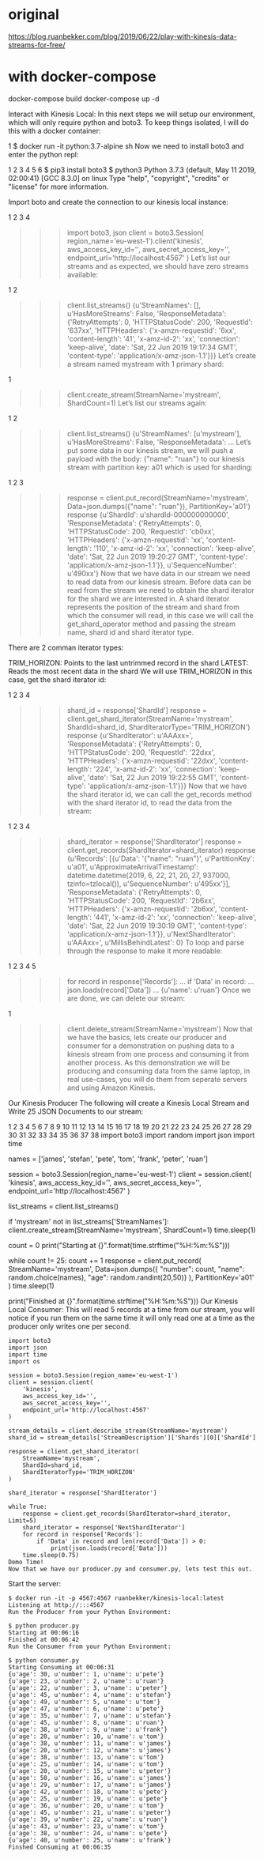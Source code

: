 # original
https://blog.ruanbekker.com/blog/2019/06/22/play-with-kinesis-data-streams-for-free/

# with docker-compose
docker-compose build
docker-compose up -d

Interact with Kinesis Local:
In this next steps we will setup our environment, which will only require python and boto3. To keep things isolated, I will do this with a docker container:

1
$ docker run -it python:3.7-alpine sh
Now we need to install boto3 and enter the python repl:

1
2
3
4
5
6
$ pip3 install boto3
$ python3
Python 3.7.3 (default, May 11 2019, 02:00:41)
[GCC 8.3.0] on linux
Type "help", "copyright", "credits" or "license" for more information.
>>>
Import boto and create the connection to our kinesis local instance:

1
2
3
4
>>> import boto3, json
>>> client = boto3.Session(
    region_name='eu-west-1').client('kinesis', aws_access_key_id='', aws_secret_access_key='', endpoint_url='http://localhost:4567'
)
Let’s list our streams and as expected, we should have zero streams available:

1
2
>>> client.list_streams()
{u'StreamNames': [], u'HasMoreStreams': False, 'ResponseMetadata': {'RetryAttempts': 0, 'HTTPStatusCode': 200, 'RequestId': '637xx', 'HTTPHeaders': {'x-amzn-requestid': '6xx', 'content-length': '41', 'x-amz-id-2': 'xx', 'connection': 'keep-alive', 'date': 'Sat, 22 Jun 2019 19:17:34 GMT', 'content-type': 'application/x-amz-json-1.1'}}}
Let’s create a stream named mystream with 1 primary shard:

1
>>> client.create_stream(StreamName='mystream', ShardCount=1)
Let’s list our streams again:

1
2
>>> client.list_streams()
{u'StreamNames': [u'mystream'], u'HasMoreStreams': False, 'ResponseMetadata': ...
Let’s put some data in our kinesis stream, we will push a payload with the body: {"name": "ruan"} to our kinesis stream with partition key: a01 which is used for sharding:

1
2
3
>>> response = client.put_record(StreamName='mystream', Data=json.dumps({"name": "ruan"}), PartitionKey='a01')
>>> response
{u'ShardId': u'shardId-000000000000', 'ResponseMetadata': {'RetryAttempts': 0, 'HTTPStatusCode': 200, 'RequestId': 'cb0xx', 'HTTPHeaders': {'x-amzn-requestid': 'xx', 'content-length': '110', 'x-amz-id-2': 'xx', 'connection': 'keep-alive', 'date': 'Sat, 22 Jun 2019 19:20:27 GMT', 'content-type': 'application/x-amz-json-1.1'}}, u'SequenceNumber': u'490xx'}
Now that we have data in our stream we need to read data from our kinesis stream. Before data can be read from the stream we need to obtain the shard iterator for the shard we are interested in. A shard iterator represents the position of the stream and shard from which the consumer will read, in this case we will call the get_shard_operator method and passing the stream name, shard id and shard iterator type.

There are 2 comman iterator types:

TRIM_HORIZON: Points to the last untrimmed record in the shard
LATEST: Reads the most recent data in the shard
We will use TRIM_HORIZON in this case, get the shard iterator id:

1
2
3
4
>>> shard_id = response['ShardId']
>>> response = client.get_shard_iterator(StreamName='mystream', ShardId=shard_id, ShardIteratorType='TRIM_HORIZON')
>>> response
{u'ShardIterator': u'AAAxx=', 'ResponseMetadata': {'RetryAttempts': 0, 'HTTPStatusCode': 200, 'RequestId': '22dxx', 'HTTPHeaders': {'x-amzn-requestid': '22dxx', 'content-length': '224', 'x-amz-id-2': 'xx', 'connection': 'keep-alive', 'date': 'Sat, 22 Jun 2019 19:22:55 GMT', 'content-type': 'application/x-amz-json-1.1'}}}
Now that we have the shard iterator id, we can call the get_records method with the shard iterator id, to read the data from the stream:

1
2
3
4
>>> shard_iterator = response['ShardIterator']
>>> response = client.get_records(ShardIterator=shard_iterator)
>>> response
{u'Records': [{u'Data': '{"name": "ruan"}', u'PartitionKey': u'a01', u'ApproximateArrivalTimestamp': datetime.datetime(2019, 6, 22, 21, 20, 27, 937000, tzinfo=tzlocal()), u'SequenceNumber': u'495xx'}], 'ResponseMetadata': {'RetryAttempts': 0, 'HTTPStatusCode': 200, 'RequestId': '2b6xx', 'HTTPHeaders': {'x-amzn-requestid': '2b6xx', 'content-length': '441', 'x-amz-id-2': 'xx', 'connection': 'keep-alive', 'date': 'Sat, 22 Jun 2019 19:30:19 GMT', 'content-type': 'application/x-amz-json-1.1'}}, u'NextShardIterator': u'AAAxx=', u'MillisBehindLatest': 0}
To loop and parse through the response to make it more readable:

1
2
3
4
5
>>> for record in response['Records']:
...     if 'Data' in record:
...         json.loads(record['Data'])
...
{u'name': u'ruan'}
Once we are done, we can delete our stream:

1
>>> client.delete_stream(StreamName='mystream')
Now that we have the basics, lets create our producer and consumer for a demonstration on pushing data to a kinesis stream from one process and consuming it from another process. As this demonstration we will be producing and consuming data from the same laptop, in real use-cases, you will do them from seperate servers and using Amazon Kinesis.

Our Kinesis Producer
The following will create a Kinesis Local Stream and Write 25 JSON Documents to our stream:

1
2
3
4
5
6
7
8
9
10
11
12
13
14
15
16
17
18
19
20
21
22
23
24
25
26
27
28
29
30
31
32
33
34
35
36
37
38
import boto3
import random
import json
import time

names = ['james', 'stefan', 'pete', 'tom', 'frank', 'peter', 'ruan']

session = boto3.Session(region_name='eu-west-1')
client = session.client(
    'kinesis',
    aws_access_key_id='',
    aws_secret_access_key='',
    endpoint_url='http://localhost:4567'
)

list_streams = client.list_streams()

if 'mystream' not in list_streams['StreamNames']:
    client.create_stream(StreamName='mystream', ShardCount=1)
    time.sleep(1)

count = 0
print("Starting at {}".format(time.strftime("%H:%m:%S")))

while count != 25:
    count += 1
    response = client.put_record(
        StreamName='mystream',
        Data=json.dumps({
            "number": count,
            "name": random.choice(names),
            "age": random.randint(20,50)}
        ),
        PartitionKey='a01'
    )
    time.sleep(1)

print("Finished at {}".format(time.strftime("%H:%m:%S")))
Our Kinesis Local Consumer:
This will read 5 records at a time from our stream, you will notice if you run them on the same time it will only read one at a time as the producer only writes one per second.


```python3
import boto3
import json
import time
import os

session = boto3.Session(region_name='eu-west-1')
client = session.client(
    'kinesis',
    aws_access_key_id='',
    aws_secret_access_key='',
    endpoint_url='http://localhost:4567'
)

stream_details = client.describe_stream(StreamName='mystream')
shard_id = stream_details['StreamDescription']['Shards'][0]['ShardId']

response = client.get_shard_iterator(
    StreamName='mystream',
    ShardId=shard_id,
    ShardIteratorType='TRIM_HORIZON'
)

shard_iterator = response['ShardIterator']

while True:
    response = client.get_records(ShardIterator=shard_iterator, Limit=5)
    shard_iterator = response['NextShardIterator']
    for record in response['Records']:
        if 'Data' in record and len(record['Data']) > 0:
            print(json.loads(record['Data']))
    time.sleep(0.75)
Demo Time!
Now that we have our producer.py and consumer.py, lets test this out.
```

Start the server:

```
$ docker run -it -p 4567:4567 ruanbekker/kinesis-local:latest
Listening at http://:::4567
Run the Producer from your Python Environment:
```

```
$ python producer.py
Starting at 00:06:16
Finished at 00:06:42
Run the Consumer from your Python Environment:
```

```
$ python consumer.py
Starting Consuming at 00:06:31
{u'age': 30, u'number': 1, u'name': u'pete'}
{u'age': 23, u'number': 2, u'name': u'ruan'}
{u'age': 22, u'number': 3, u'name': u'peter'}
{u'age': 45, u'number': 4, u'name': u'stefan'}
{u'age': 49, u'number': 5, u'name': u'tom'}
{u'age': 47, u'number': 6, u'name': u'pete'}
{u'age': 35, u'number': 7, u'name': u'stefan'}
{u'age': 45, u'number': 8, u'name': u'ruan'}
{u'age': 38, u'number': 9, u'name': u'frank'}
{u'age': 20, u'number': 10, u'name': u'tom'}
{u'age': 38, u'number': 11, u'name': u'james'}
{u'age': 20, u'number': 12, u'name': u'james'}
{u'age': 38, u'number': 13, u'name': u'tom'}
{u'age': 25, u'number': 14, u'name': u'tom'}
{u'age': 20, u'number': 15, u'name': u'peter'}
{u'age': 50, u'number': 16, u'name': u'james'}
{u'age': 29, u'number': 17, u'name': u'james'}
{u'age': 42, u'number': 18, u'name': u'pete'}
{u'age': 25, u'number': 19, u'name': u'pete'}
{u'age': 36, u'number': 20, u'name': u'tom'}
{u'age': 45, u'number': 21, u'name': u'peter'}
{u'age': 39, u'number': 22, u'name': u'ruan'}
{u'age': 43, u'number': 23, u'name': u'tom'}
{u'age': 38, u'number': 24, u'name': u'pete'}
{u'age': 40, u'number': 25, u'name': u'frank'}
Finshed Consuming at 00:06:35
```
